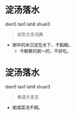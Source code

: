 #  淀汤落水
dien5 tan1 lah8 shuei3
> 如东方言词典
- 粥中的米沉淀在水下，不黏糊。
  - 今朝煮的粥～的，不好吃。

# 淀汤落水
dien5 tan1 lah8 shuei3
> 泰县方言志
- 粥或菜汤不稠。

